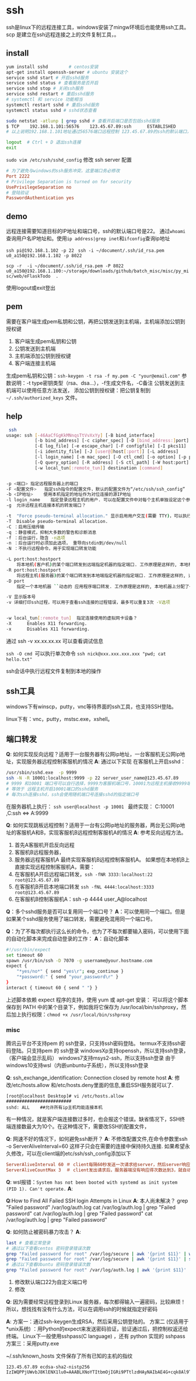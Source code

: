 # ssh

ssh是linux下的远程连接工具，windows安装了mingw环境后也能使用ssh工具。
scp 是建立在ssh远程连接之上的文件复制工具，。

## install
``` bash
yum install sshd 		# centos安装
apt-get install openssh-server # ubuntu 安装这个
service sshd start # 开启sshd服务
service sshd status # 查看服务是否开启
service sshd stop # 关闭ssh服务
service sshd restart # 重启sshd服务
# systemctl 和 service 功能相当
systemctl restart sshd # 重启sshd服务
systemctl status sshd # sshd状态查看

sudo netstat -atlunp | grep sshd # 查看开启端口是否包括sshd服务
$ TCP    192.168.1.101:56576    123.45.67.89:ssh      ESTABLISHED
# 以上说明192.168.1.101地址通过56576端口远程控制 123.45.67.89的ssh的默认端口，已经建立连接成功

logout  # Ctrl + D 退出ssh连接
exit

```

`sudo vim /etc/ssh/sshd_config` 修改 ssh server 配置
``` ini
# 为了避免与windows的ssh服务冲突，这里端口务必修改
Port 2222 
# Privilege Separation is turned on for security
UsePrivilegeSeparation no
# 登陆验证
PasswordAuthentication yes
```

## demo
远程连接需要知道目标的IP地址和端口号，ssh的默认端口号是22。
通过`whoami`查询用户名IP地址和。使用`ip address|grep inet`和`ifconfig`查询ip地址

 `ssh pi@192.168.1.102 -p 22`
 ` ssh -i ~/document/.ssh/id_rsa.pem  u0_a150@192.168.1.102 -p 8022`

`scp -r  -i ~/document/.ssh/id_rsa.pem -P 8022 u0_a150@192.168.1.100:~/storage/downloads/github/batch_misc/misc/py_misc/web/eFlaskTodo  . `



使用logout或exit登出 

## pem
需要在客户端生成pem私钥和公钥，再把公钥发送到主机端，主机端添加公钥到授权键
1. 客户端生成pem私钥和公钥
2. 公钥发送到主机端
3. 主机端添加公钥到授权键
4. 客户端连接主机端

生成pem私钥和公钥：`ssh-keygen -t rsa -f my.pem -C "your@email.com"`
参数说明：-t type密钥类型（rsa、dsa...），-f生成文件名，-C备注
公钥发送到主机端可以使用任意方法发送，
添加公钥到授权键：把公钥复制到`~/.ssh/authorized_keys` 文件。


## help
``` bash
 ssh
usage: ssh [-46AaCfGgKkMNnqsTtVvXxYy] [-B bind_interface]
           [-b bind_address] [-c cipher_spec] [-D [bind_address:]port]
           [-E log_file] [-e escape_char] [-F configfile] [-I pkcs11]
           [-i identity_file] [-J [user@]host[:port]] [-L address]
           [-l login_name] [-m mac_spec] [-O ctl_cmd] [-o option] [-p port]
           [-Q query_option] [-R address] [-S ctl_path] [-W host:port]
           [-w local_tun[:remote_tun]] destination [command]


-p <端口>	指定远程服务器上的端口
-F <配置文件>	指定ssh指令的配置文件，默认的配置文件为“/etc/ssh/ssh_config”
-b <IP地址>	 使用本机指定的地址作为对位连接的源IP地址
-l login_name    指定登录远程主机的用户. 可以在配置文件中对每个主机单独设定这个参数.
-g	允许远程主机连接本机的转发端口？

-t  "Force pseudo-terminal allocation." 显示启用用户交互(需要 TTY)，可以执行全屏程序
-T  Disable pseudo-terminal allocation.
-C ：启用压缩传输
-q ：静音模式，抑制大多数的警告和诊断消息
-f ：后台运行，隐含 -n选项
-n ：后台运行时必须加此选项， 重导向stdin到/dev/null
-N ：不执行远程命令，用于实现端口转发功能

-L port:host:hostport
    将本地机(客户机)的某个端口转发到远端指定机器的指定端口. 工作原理是这样的, 本地机器上分配了一个 socket 侦听 port 端口, 一旦这个端口上有了连接, 该连接就经过安全通道转发出去, 同时远程主机和 host 的 hostport 端口建立连接. 可以在配置文件中指定端口的转发. 只有 root 才能转发特权端口. IPv6 地址用另一种格式说明: port/host/hostport 
-R port:host:hostport
    将远程主机(服务器)的某个端口转发到本地端指定机器的指定端口. 工作原理是这样的, 远程主机上分配了一个 socket 侦听 port 端口, 一旦这个端口上有了连接, 该连接就经过安全通道转向出去, 同时本地主机和 host 的 hostport 端口建立连接. 可以在配置文件中指定端口的转发. 只有用 root 登录远程主机 才能转发特权端口. IPv6 地址用另一种格式说明: port/host/hostport
-D port
    指定一个本地机器 ``动态的 应用程序端口转发. 工作原理是这样的, 本地机器上分配了一个 socket 侦听 port 端口, 一旦这个端口上有了连接, 该连接就经过安全通道转发出去, 根据应用程序的协议可以判断出远程主机将和哪里连接. 目前支持 SOCKS4 协议, 将充当 SOCKS4 服务器. 只有 root 才能转发特权端口. 可以在配置文件中指定动态端口的转发.

-V 显示版本号
-v 详细打印ssh过程，可以用于查看ssh连接的过程错误，最多可以重复3次 -V选项


-w local_tun[:remote_tun]  指定连接使用的虚拟网卡设备？
-X      Enables X11 forwarding.  
-x      Disables X11 forwarding.


```
通过 ssh -v xx.xx.xx.xx 可以查看调试信息

`ssh -O cmd `可以执行单次命令
`ssh nick@xxx.xxx.xxx.xxx "pwd; cat hello.txt"`

ssh会话中执行远程文件复制到本地的操作
## ssh工具

windows下有winscp，putty，vnc等待界面的ssh工具，也支持SSH登陆。

linux下有：vnc，putty，mstsc.exe，xshell。

## 端口转发

**Q**: 如何实现反向远程？适用于一台服务器有公网ip地址，一台客服机无公网ip地址，实现服务器远程控制客服机的情况
**A**: 通过以下实现
在客服机上开启sshd：
``` bash
/usr/sbin/sshd.exe  -p 9999
ssh -N -R 10001:localhost:9999 -p 22 server_user_name@123.45.67.89
# 9999 和10001 端口号可以自行选择，9999为客服机端口号，10001为远程主机接收9999端口并转发出去的端口号
# 等效于 远程主机开启10001端口的sshd服务
# 每次ssh连接sshd，ssh会使用随机端口号连接sshd的指定端口号
```
在服务器机上执行：
`ssh user@localhost -p 10001 `
最终实现： C:10001 ,C:ssh <=> A:9999



**Q**: 如何实现跳板远程控制？适用于一台有公网ip地址的服务器，两台无公网ip地址的客服机A和B，实现客服机B远程控制客服机A的情况
**A**: 参考反向远程方法。
1. 首先A客服机开启反向远程
2. 客服机B远程服务器，
3. 服务器远程客服机A
最终实现客服机B远程控制客服机A。
如果想在本地机B上直接实现远程控制客服机A，需要：
1. 在客服机A开启远程端口转发，`ssh -fNR 3333:localhost:22 root@123.45.67.89`
2. 在客服机B开启本地端口转发 `ssh -fNL 4444:localhost:3333 root@123.45.67.89`
3. 在客服机B控制客服机A：ssh -p 4444 user_A@localhost



**Q**：多个sshd服务是否可以复用同一个端口号？
**A**：可以使用同一个端口。但是如果某个sshd服务使用了端口转发，需要避免混用同一个端口号。

**Q**：为了不每次都执行这么长的命令，也为了不每次都要输入密码，可以使用下面的自动化脚本来完成自动登录的工作：
**A**：自动化脚本

``` bash 
#!/usr/bin/expect
set timeout 60
spawn /usr/bin/ssh -D 7070 -g username@your.hostname.com
expect {
    "*yes/no*" { send "yes\r"; exp_continue }
    "*password:" { send "your_password\r" }
}
interact { timeout 60 { send " "} }
```
上述脚本依赖 expect 程序的支持，使用 yum 或 apt-get 安装：
可以将这个脚本保存到 PATH 中的某个目录下，例如我将它保存为 /usr/local/bin/sshproxy，然后加上执行权限：`chmod +x /usr/local/bin/sshproxy`

### misc

腾讯云平台不支持pem 的 ssh登录，只支持ssh密码登陆。
termux不支持ssh密码登陆。只支持pem 的 ssh登录
windowsXp支持openssh，所以支持ssh登录，（客户端会显示乱码）
windows7支持msys2-ssh，所以支持ssh登录
由于windows10支持wsl（内嵌unbuntu子系统），所以支持ssh登录

**Q**: ssh_exchange_identification: Connection closed by remote host
**A**: 
修改/etc/hosts.allow 和/etc/hosts.deny里面的信息,重启SSH服务就可以了.
```
[root@localhost Desktop]# vi /etc/hosts.allow
#########################
sshd: ALL    ##允许所有ip主机均能连接本机
```
有一种情况，就是客户端连接数过多时，也会报这个错误。缺省情况下，SSH终端连接数最大为10个。在这种情况下，需要改SSH的配置文件，

**Q**: 网速不好的情况下，如何避免ssh断开？
**A**:
不修改配置文件,在命令参数里ssh -o ServerAliveInterval=60 这样子只会在需要的连接中保持持久连接.
如果希望永久修改，可以在client端的etc/ssh/ssh_config添加以下
``` ini
ServerAliveInterval 60 ＃ client每隔60秒发送一次请求给server，然后server响应，从而保持连接
ServerAliveCountMax 3  ＃ client发出请求后，服务器端没有响应得次数达到3，就自动断开连接，正常情况下，server不会不响应
```

**Q**: wsl报错：`System has not been booted with systemd as init system (PID 1). Can't operate.`
**A**: 

**Q**:How to Find All Failed SSH login Attempts in Linux
**A**: 本人尚未解决？
grep "Failed password" /var/log/auth.log
cat /var/log/auth.log | grep "Failed password"
cat /var/log/auth.log | grep "Failed password"
cat /var/log/auth.log | grep "Failed password"




**Q**: 如何防止被密码暴力攻击？
**A**: 
``` bash
last # 查看正常登录
# 通过以下查看centos 密码登录错误次数
grep "Failed password for root" /var/log/secure | awk '{print $11}' | wc -l
grep "Failed password for root" /var/log/secure | awk '{print $11}' | sort | uniq -c | sort -nr | more
# 通过以下查看Ubuntu 密码登录错误次数
grep "Failed password for root" /var/log/auth.log | awk '{print $11}' | sort | uniq -c | sort -nr | more
```

1. 修改默认端口22为自定义端口号
2. 修改



**Q**: 因为需要经常远程登录到Linux 服务器，每次都得输入一遍密码，比较麻烦！所以，想找找有没有什么方法，可以在调用ssh的时候就指定好密码

**A**: 
方案一：通过ssh-keygen生成RSA，然后采用公钥登陆的。
方案二 (仅适用于*unix系统) ：用Python的expect来发送密码验证，验证通过后，把控制权返还给终端。 Linux下一般使用sshpass(C language) ，还有 python 实现的 sshpass
方案三：采用putty.exe

~/.ssh/known_hosts 文件保存了所有已知的主机的指纹
```
123.45.67.89 ecdsa-sha2-nistp256 IzIWQPPjUWvbJ8KlENX1lu0=AAABLXNoYTItbmOjIGRi9PTtlzdHAyNAIbAE4G+cqk8Al9Ttpa2y3AAE2VjZHNhAyNTmlzdHBBOAcdN+Eaw8AepBnXeK1qsKUZAyDTYAAYAADanrPL86
```

